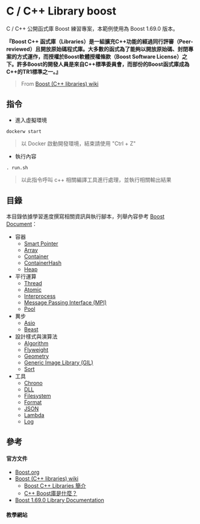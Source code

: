 # C / C++ Library boost

C / C++ 公開函式庫 Boost 練習專案，本範例使用為 Boost 1.69.0 版本。

**『Boost C++ 函式庫（Libraries）是一組擴充C++功能的經過同行評審（Peer-reviewed）且開放原始碼程式庫。大多數的函式為了能夠以開放原始碼、封閉專案的方式運作，而授權於Boost軟體授權條款（Boost Software License）之下。許多Boost的開發人員是來自C++標準委員會，而部份的Boost函式庫成為C++的TR1標準之一。』**
> From [Boost (C++ libraries) wiki](https://zh.wikipedia.org/wiki/Boost_C%2B%2B_Libraries)

## 指令

+ 進入虛擬環境
```
dockerw start
```
> 以 Docker 啟動開發環境，結束請使用 "Ctrl + Z"

+ 執行內容
```
. run.sh
```
> 以此指令呼叫 c++ 相關編譯工具進行處理，並執行相關輸出結果

## 目錄

本目錄依據學習進度撰寫相關資訊與執行腳本，列舉內容參考 [Boost Document](https://www.boost.org/doc/libs/)：

+ 容器
    - [Smart Pointer](https://www.boost.org/doc/libs/release/libs/smart_ptr/)
    - [Array](https://www.boost.org/doc/libs/1_76_0/doc/html/array.html)
    - [Container](https://www.boost.org/doc/libs/1_76_0/doc/html/container.html)
    - [ContainerHash](https://www.boost.org/doc/libs/1_76_0/doc/html/hash.html)
    - [Heap](https://www.boost.org/doc/libs/1_76_0/doc/html/heap.html)
+ 平行運算  
    - [Thread](https://www.boost.org/doc/libs/release/libs/thread/)
    - [Atomic](https://www.boost.org/doc/libs/1_76_0/doc/html/atomic.html)
    - [Interprocess](https://www.boost.org/doc/libs/release/libs/interprocess/)
    - [Message Passing Interface (MPI)](https://www.boost.org/doc/libs/release/libs/mpi/)
    - [Pool](https://www.boost.org/doc/libs/release/libs/pool/)
+ 異步
    - [Asio](https://www.boost.org/doc/libs/1_76_0/doc/html/boost_asio.html)
    - [Beast](https://www.boost.org/doc/libs/1_76_0/libs/beast/doc/html/index.html)
+ 設計樣式與演算法
    - [Algorithm](https://www.boost.org/doc/libs/1_76_0/libs/algorithm/doc/html/index.html)
    - [Flyweight](https://www.boost.org/doc/libs/1_76_0/libs/flyweight/doc/index.html)
    - [Geometry](https://www.boost.org/doc/libs/1_76_0/libs/geometry/doc/html/index.html)
    - [Generic Image Library (GIL)](https://www.boost.org/doc/libs/1_76_0/libs/gil/doc/html/index.html)
    - [Sort](https://www.boost.org/doc/libs/1_76_0/libs/sort/doc/html/index.html)
+ 工具
    - [Chrono](https://www.boost.org/doc/libs/1_76_0/doc/html/chrono.html)
    - [DLL](https://www.boost.org/doc/libs/1_76_0/doc/html/boost_dll.html)
    - [Filesystem](https://www.boost.org/doc/libs/1_76_0/libs/filesystem/doc/index.htm)
    - [Format](https://www.boost.org/doc/libs/release/libs/format/)
    - [JSON](https://www.boost.org/doc/libs/1_76_0/libs/json/doc/html/index.html)
    - [Lambda](https://www.boost.org/doc/libs/release/libs/lambda/)
    - [Log](https://www.boost.org/doc/libs/release/libs/log/)

## 參考

#### 官方文件

+ [Boost.org](https://www.boost.org/)
+ [Boost (C++ libraries) wiki](https://zh.wikipedia.org/wiki/Boost_C%2B%2B_Libraries)
    - [Boost C++ Libraries 簡介](https://kheresy.wordpress.com/2010/10/13/boostcpplibraries/)
    - [C++ Boost庫是什麼？](https://tw511.com/a/01/3206.html)
+ [Boost 1.69.0 Library Documentation](https://www.boost.org/doc/libs/1_69_0/)

#### 教學網站
